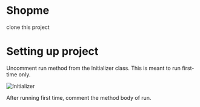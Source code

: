 # Shopme
clone this project

# Setting up project

Uncomment run method from the Initializer class. This is meant to run first-time only. 

![Initializer](https://github.com/raymond-tiongco/shopme/tree/daryll-shopme/ShopmeWebParent/ShopmeBackEnd/guides/initializer.png)

After running first time, comment the method body of run.

